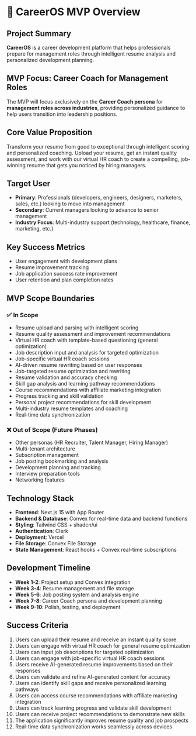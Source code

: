 # 🎯 CareerOS MVP Overview

## Project Summary
**CareerOS** is a career development platform that helps professionals prepare for management roles through intelligent resume analysis and personalized development planning.

## MVP Focus: Career Coach for Management Roles
The MVP will focus exclusively on the **Career Coach persona** for **management roles across industries**, providing personalized guidance to help users transition into leadership positions.

## Core Value Proposition
Transform your resume from good to exceptional through intelligent scoring and personalized coaching. Upload your resume, get an instant quality assessment, and work with our virtual HR coach to create a compelling, job-winning resume that gets you noticed by hiring managers.

## Target User
- **Primary**: Professionals (developers, engineers, designers, marketers, sales, etc.) looking to move into management
- **Secondary**: Current managers looking to advance to senior management
- **Industry Focus**: Multi-industry support (technology, healthcare, finance, marketing, etc.)

## Key Success Metrics
- User engagement with development plans
- Resume improvement tracking
- Job application success rate improvement
- User retention and plan completion rates

## MVP Scope Boundaries
### ✅ **In Scope**
- Resume upload and parsing with intelligent scoring
- Resume quality assessment and improvement recommendations
- Virtual HR coach with template-based questioning (general optimization)
- Job description input and analysis for targeted optimization
- Job-specific virtual HR coach sessions
- AI-driven resume rewriting based on user responses
- Job-targeted resume optimization and rewriting
- Resume validation and accuracy checking
- Skill gap analysis and learning pathway recommendations
- Course recommendations with affiliate marketing integration
- Progress tracking and skill validation
- Personal project recommendations for skill development
- Multi-industry resume templates and coaching
- Real-time data synchronization

### ❌ **Out of Scope (Future Phases)**
- Other personas (HR Recruiter, Talent Manager, Hiring Manager)
- Multi-tenant architecture
- Subscription management
- Job posting bookmarking and analysis
- Development planning and tracking
- Interview preparation tools
- Networking features

## Technology Stack
- **Frontend**: Next.js 15 with App Router
- **Backend & Database**: Convex for real-time data and backend functions
- **Styling**: Tailwind CSS + shadcn/ui
- **Authentication**: Clerk
- **Deployment**: Vercel
- **File Storage**: Convex File Storage
- **State Management**: React hooks + Convex real-time subscriptions

## Development Timeline
- **Week 1-2**: Project setup and Convex integration
- **Week 3-4**: Resume management and file storage
- **Week 5-6**: Job posting system and analysis engine
- **Week 7-8**: Career Coach persona and development planning
- **Week 9-10**: Polish, testing, and deployment

## Success Criteria
1. Users can upload their resume and receive an instant quality score
2. Users can engage with virtual HR coach for general resume optimization
3. Users can input job descriptions for targeted optimization
4. Users can engage with job-specific virtual HR coach sessions
5. Users receive AI-generated resume improvements based on their responses
6. Users can validate and refine AI-generated content for accuracy
7. Users can identify skill gaps and receive personalized learning pathways
8. Users can access course recommendations with affiliate marketing integration
9. Users can track learning progress and validate skill development
10. Users can receive project recommendations to demonstrate new skills
11. The application significantly improves resume quality and job prospects
12. Real-time data synchronization works seamlessly across devices
